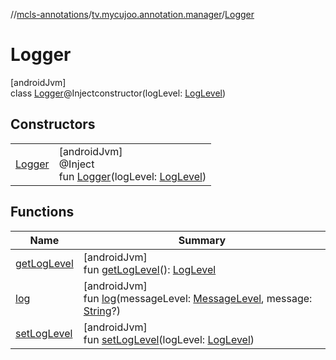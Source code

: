 //[mcls-annotations](../../../index.md)/[tv.mycujoo.annotation.manager](../index.md)/[Logger](index.md)

# Logger

[androidJvm]\
class [Logger](index.md)@Injectconstructor(logLevel: [LogLevel](../../tv.mycujoo.annotation.domain.enum/-log-level/index.md))

## Constructors

| | |
|---|---|
| [Logger](-logger.md) | [androidJvm]<br>@Inject<br>fun [Logger](-logger.md)(logLevel: [LogLevel](../../tv.mycujoo.annotation.domain.enum/-log-level/index.md)) |

## Functions

| Name | Summary |
|---|---|
| [getLogLevel](get-log-level.md) | [androidJvm]<br>fun [getLogLevel](get-log-level.md)(): [LogLevel](../../tv.mycujoo.annotation.domain.enum/-log-level/index.md) |
| [log](log.md) | [androidJvm]<br>fun [log](log.md)(messageLevel: [MessageLevel](../../tv.mycujoo.annotation.domain.enum/-message-level/index.md), message: [String](https://kotlinlang.org/api/latest/jvm/stdlib/kotlin/-string/index.html)?) |
| [setLogLevel](set-log-level.md) | [androidJvm]<br>fun [setLogLevel](set-log-level.md)(logLevel: [LogLevel](../../tv.mycujoo.annotation.domain.enum/-log-level/index.md)) |
